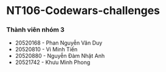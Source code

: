 # NT106-Codewars-challenges
### Thành viên nhóm 3
- 20520168 - Phan Nguyễn Văn Duy
- 20520810 - Vi Minh Tiến
- 20520880 - Nguyễn Đàm Nhật Anh
- 20521742 - Khưu Minh Phong
